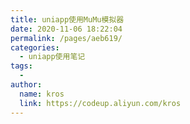 ```yaml
---
title: uniapp使用MuMu模拟器
date: 2020-11-06 18:22:04
permalink: /pages/aeb619/
categories: 
  - uniapp使用笔记
tags: 
  - 
author: 
  name: kros
  link: https://codeup.aliyun.com/kros
---
```

